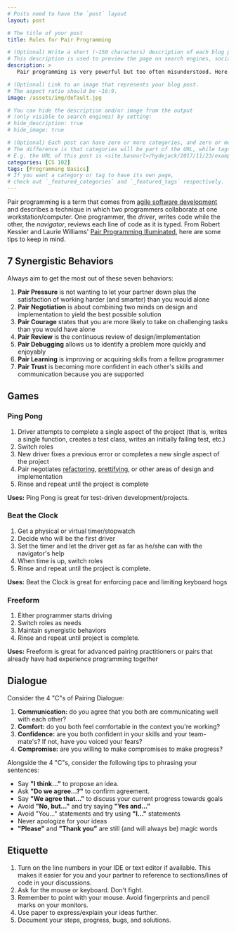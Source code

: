 ```yaml
---
# Posts need to have the `post` layout
layout: post

# The title of your post
title: Rules for Pair Programming

# (Optional) Write a short (~150 characters) description of each blog post.
# This description is used to preview the page on search engines, social media, etc.
description: >
   Pair programming is very powerful but too often misunderstood. Here are some rules & techniques for pair programming.

# (Optional) Link to an image that represents your blog post.
# The aspect ratio should be ~16:9.
image: /assets/img/default.jpg

# You can hide the description and/or image from the output
# (only visible to search engines) by setting:
# hide_description: true
# hide_image: true

# (Optional) Each post can have zero or more categories, and zero or more tags.
# The difference is that categories will be part of the URL, while tags will not.
# E.g. the URL of this post is <site.baseurl>/hydejack/2017/11/23/example-content/
categories: [CS 102]
tags: [Programming Basics]
# If you want a category or tag to have its own page,
# check out `_featured_categories` and `_featured_tags` respectively.
---
```


Pair programming is a term that comes from [agile software development](https://en.wikipedia.org/wiki/Agile_software_development) and describes a technique in which two programmers collaborate at one workstation/computer. One programmer, the *driver*, writes code while the other, the *navigator*, reviews each line of code as it is typed.
From Robert Kessler and Laurie Williams' [Pair Programming Illuminated](https://www.amazon.com/Pair-Programming-Illuminated-Laurie-Williams/dp/0201745763/ref=sr_1_1?s=books&ie=UTF8&qid=1541282608&sr=1-1&keywords=pair+programming+illuminated), here are some tips to keep in mind.

## 7 Synergistic Behaviors
Always aim to get the most out of these seven behaviors:
1. **Pair Pressure** is not wanting to let your partner down plus the satisfaction of working harder (and smarter) than you would alone
2. **Pair Negotiation** is about combining two minds on design and implementation to yield the best possible solution
3. **Pair Courage** states that you are more likely to take on challenging tasks than you would have alone
4. **Pair Review** is the continuous review of design/implementation
5. **Pair Debugging** allows us to identify a problem more quickly and enjoyably
6. **Pair Learning** is improving or acquiring skills from a fellow programmer
7. **Pair Trust** is becoming more confident in each other's skills and communication because you are supported

## Games

### Ping Pong
1. Driver attempts to complete a single aspect of the project (that is, writes a single function, creates a test class, writes an initially failing test, etc.)
2. Switch roles
3. New driver fixes a previous error or completes a new single aspect of the project
4. Pair negotiates [refactoring](https://en.wikipedia.org/wiki/Code_refactoring), [prettifying](https://ramnauth.github.io/cs%20102/2018/09/26/style/), or other areas of design and implementation
5. Rinse and repeat until the project is complete

**Uses:** Ping Pong is great for test-driven development/projects.

### Beat the Clock
1. Get a physical or virtual timer/stopwatch
2. Decide who will be the first driver
3. Set the timer and let the driver get as far as he/she can with the navigator's help
4. When time is up, switch roles
5. Rinse and repeat until the project is complete.

**Uses:** Beat the Clock is great for enforcing pace and limiting keyboard hogs

### Freeform
1. Either programmer starts driving
2. Switch roles as needs
3. Maintain synergistic behaviors
4. Rinse and repeat until project is complete.

**Uses:** Freeform is great for advanced pairing practitioners or pairs that already have had experience programming together

## Dialogue
Consider the 4 "C"s of Pairing Dialogue:
1. **Communication:** do you agree that you both are communicating well with each other?
2. **Comfort:** do you both feel comfortable in the context you're working?
3. **Confidence:** are you both confident in your skills and your team-mate's? If not, have you voiced your fears?
4. **Compromise:** are you willing to make compromises to make progress? 

Alongside the 4 "C"s, consider the following tips to phrasing your sentences:
- Say **"I think..."** to propose an idea.
- Ask **"Do we agree...?"** to confirm agreement.
- Say **"We agree that..."** to discuss your current progress towards goals
- Avoid **"No, but..."** and try saying **"Yes and..."**
- Avoid "You..." statements and try using **"I..."** statements
- Never apologize for your ideas
- **"Please"** and **"Thank you"** are still (and will always be) magic words

## Etiquette
1. Turn on the line numbers in your IDE or text editor if available. This makes it easier for you and your partner to reference to sections/lines of code in your discussions.
2. Ask for the mouse or keyboard. Don't fight.
3. Remember to point with your mouse. Avoid fingerprints and pencil marks on your monitors.
4. Use paper to express/explain your ideas further. 
5. Document your steps, progress, bugs, and solutions.
